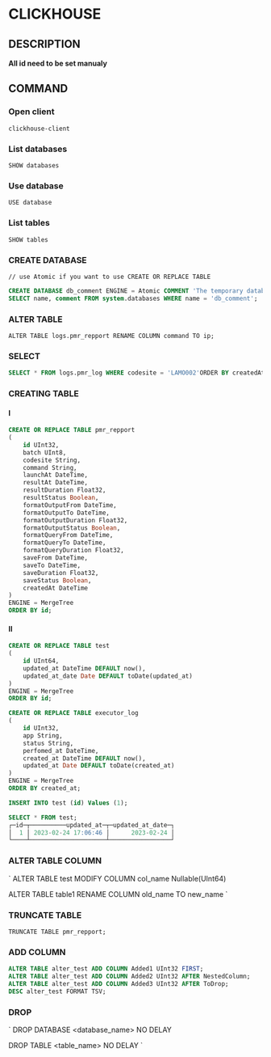# CLICKHOUSE

## DESCRIPTION
**All id need to be set manualy**

## COMMAND

### Open client
`clickhouse-client`

### List databases
`SHOW databases`

### Use database
`USE database`

### List tables
`SHOW tables`

### CREATE DATABASE
`
// use Atomic if you want to use CREATE OR REPLACE TABLE
`
```sql
CREATE DATABASE db_comment ENGINE = Atomic COMMENT 'The temporary database';
SELECT name, comment FROM system.databases WHERE name = 'db_comment';
```

### ALTER TABLE
`
ALTER TABLE logs.pmr_repport RENAME COLUMN command TO ip;
`

### SELECT
```sql
SELECT * FROM logs.pmr_log WHERE codesite = 'LAMO002'ORDER BY createdAt DESC LIMIT 10 FORMAT JSON;
```

### CREATING TABLE

#### I
```sql
CREATE OR REPLACE TABLE pmr_repport
(
    id UInt32,
    batch UInt8,
    codesite String,
    command String,
    launchAt DateTime,
    resultAt DateTime,
    resultDuration Float32,
    resultStatus Boolean,
    formatOutputFrom DateTime,
    formatOutputTo DateTime,
    formatOutputDuration Float32,
    formatOutputStatus Boolean,
    formatQueryFrom DateTime,
    formatQueryTo DateTime,
    formatQueryDuration Float32,
    saveFrom DateTime,
    saveTo DateTime,
    saveDuration Float32,
    saveStatus Boolean,
    createdAt DateTime
)
ENGINE = MergeTree
ORDER BY id;
````
#### II
```sql
CREATE OR REPLACE TABLE test
(
    id UInt64,
    updated_at DateTime DEFAULT now(),
    updated_at_date Date DEFAULT toDate(updated_at)
)
ENGINE = MergeTree
ORDER BY id;

CREATE OR REPLACE TABLE executor_log
(
    id UInt32,
    app String,
    status String,
    perfomed_at DateTime,
    created_at DateTime DEFAULT now(),
    updated_at Date DEFAULT toDate(created_at)
)
ENGINE = MergeTree
ORDER BY created_at;

INSERT INTO test (id) Values (1);

SELECT * FROM test;
┌─id─┬──────────updated_at─┬─updated_at_date─┐
│  1 │ 2023-02-24 17:06:46 │      2023-02-24 │
└────┴─────────────────────┴─────────────────┘
```

### ALTER TABLE COLUMN
`
ALTER TABLE test MODIFY COLUMN col_name Nullable(UInt64)

ALTER TABLE table1 RENAME COLUMN old_name TO new_name
`

### TRUNCATE TABLE
`
TRUNCATE TABLE pmr_repport;
`

### ADD COLUMN
```sql
ALTER TABLE alter_test ADD COLUMN Added1 UInt32 FIRST;
ALTER TABLE alter_test ADD COLUMN Added2 UInt32 AFTER NestedColumn;
ALTER TABLE alter_test ADD COLUMN Added3 UInt32 AFTER ToDrop;
DESC alter_test FORMAT TSV;
```

### DROP
`
DROP DATABASE <database_name> NO DELAY

DROP TABLE <table_name> NO DELAY
`
